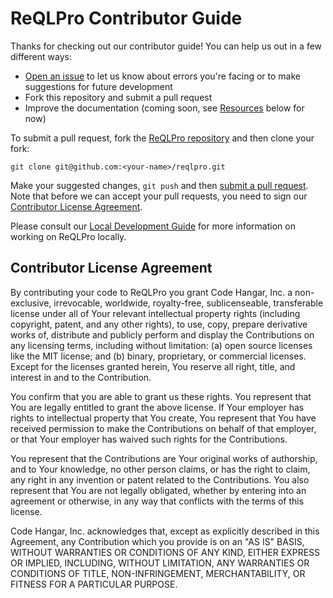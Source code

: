 # ReQLPro Contributor Guide

Thanks for checking out our contributor guide! You can help us out in a few different ways:

- [Open an issue][1] to let us know about errors you're facing or to make suggestions for future development
- Fork this repository and submit a pull request
- Improve the <a>documentation</a> (coming soon, see [Resources](#resources) below for now)



To submit a pull request, fork the [ReQLPro repository][3] and then clone your fork:

```git clone git@github.com:<your-name>/reqlpro.git```


Make your suggested changes, `git push` and then [submit a pull request][4]. Note that before we can accept your pull
 requests, you need to sign our [Contributor License Agreement](#contributor-license-agreement).

Please consult our [Local Development Guide][6] for more information on working on ReQLPro locally.



## Contributor License Agreement

By contributing your code to ReQLPro you grant Code Hangar, Inc. a non-exclusive, irrevocable, worldwide, royalty-free, sublicenseable, transferable license under all of Your relevant intellectual property rights (including copyright, patent, and any other rights), to use, copy, prepare derivative works of, distribute and publicly perform and display the Contributions on any licensing terms, including without limitation: (a) open source licenses like the MIT license; and (b) binary, proprietary, or commercial licenses. Except for the licenses granted herein, You reserve all right, title, and interest in and to the Contribution.

You confirm that you are able to grant us these rights. You represent that You are legally entitled to grant the above license. If Your employer has rights to intellectual property that You create, You represent that You have received permission to make the Contributions on behalf of that employer, or that Your employer has waived such rights for the Contributions.

You represent that the Contributions are Your original works of authorship, and to Your knowledge, no other person claims, or has the right to claim, any right in any invention or patent related to the Contributions. You also represent that You are not legally obligated, whether by entering into an agreement or otherwise, in any way that conflicts with the terms of this license.

Code Hangar, Inc. acknowledges that, except as explicitly described in this Agreement, any Contribution which you provide is on an "AS IS" BASIS, WITHOUT WARRANTIES OR CONDITIONS OF ANY KIND, EITHER EXPRESS OR IMPLIED, INCLUDING, WITHOUT LIMITATION, ANY WARRANTIES OR CONDITIONS OF TITLE, NON-INFRINGEMENT, MERCHANTABILITY, OR FITNESS FOR A PARTICULAR PURPOSE.


[1]: https://github.com/codehangar/reqlpro/issues
[3]: https://github.com/codehangar/reqlpro/
[4]: https://github.com/codehangar/reqlpro/pulls
[5]: https://github.com/codehangar/reqlpro/cla.md
[6]: https://github.com/codehangar/reqlpro/docs/DEVELOPMENT_GUIDE.md
